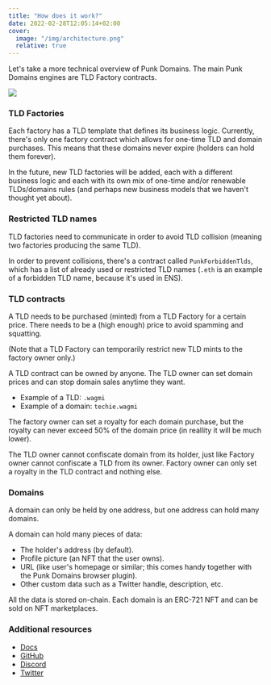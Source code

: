 ```yaml
---
title: "How does it work?"
date: 2022-02-28T12:05:14+02:00
cover:
  image: "/img/architecture.png"
  relative: true
---
```


Let's take a more technical overview of Punk Domains. The main Punk Domains engines are TLD Factory contracts.

![](/img/architecture.png)

### TLD Factories

Each factory has a TLD template that defines its business logic. Currently, there's only one factory contract which allows for one-time TLD and domain purchases. This means that these domains never expire (holders can hold them forever).

In the future, new TLD factories will be added, each with a different business logic and each with its own mix of one-time and/or renewable TLDs/domains rules (and perhaps new business models that we haven't thought yet about).

### Restricted TLD names

TLD factories need to communicate in order to avoid TLD collision (meaning two factories producing the same TLD).

In order to prevent collisions, there's a contract called `PunkForbiddenTlds`, which has a list of already used or restricted TLD names (`.eth` is an example of a forbidden TLD name, because it's used in ENS).

### TLD contracts

A TLD needs to be purchased (minted) from a TLD Factory for a certain price. There needs to be a (high enough) price to avoid spamming and squatting.

(Note that a TLD Factory can temporarily restrict new TLD mints to the factory owner only.)

A TLD contract can be owned by anyone. The TLD owner can set domain prices and can stop domain sales anytime they want.

- Example of a TLD: `.wagmi`
- Example of a domain: `techie.wagmi`

The factory owner can set a royalty for each domain purchase, but the royalty can never exceed 50% of the domain price (in reallity it will be much lower).

The TLD owner cannot confiscate domain from its holder, just like Factory owner cannot confiscate a TLD from its owner. Factory owner can only set a royalty in the TLD contract and nothing else.

### Domains

A domain can only be held by one address, but one address can hold many domains.

A domain can hold many pieces of data:

- The holder's address (by default).
- Profile picture (an NFT that the user owns).
- URL (like user's homepage or similar; this comes handy together with the Punk Domains browser plugin).
- Other custom data such as a Twitter handle, description, etc.

All the data is stored on-chain. Each domain is an ERC-721 NFT and can be sold on NFT marketplaces.

### Additional resources

- [Docs](http://docs.punk.domains/)
- [GitHub](https://github.com/punk-domains)
- [Discord](https://discord.gg/8dSrwrAQeu)
- [Twitter](https://twitter.com/PunkDomains)
